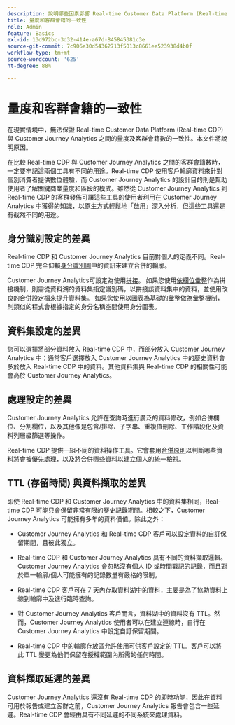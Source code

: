 ```yaml
---
description: 說明哪些因素影響 Real-time Customer Data Platform (Real-time CDP) 與 Customer Journey Analytics 之間的量度及客群會籍數的一致性。
title: 量度和客群會籍的一致性
role: Admin
feature: Basics
exl-id: 13d972bc-3d32-414e-a67d-845845381c3e
source-git-commit: 7c906e30d54362713f5013c8661ee523938d4b0f
workflow-type: tm+mt
source-wordcount: '625'
ht-degree: 88%

---
```



# 量度和客群會籍的一致性

在現實情境中，無法保證 Real-time Customer Data Platform (Real-time CDP) 與 Customer Journey Analytics 之間的量度及客群會籍數的一致性。本文件將說明原因。

在比較 Real-time CDP 與 Customer Journey Analytics 之間的客群會籍數時，一定要牢記這兩個工具有不同的用途。Real-time CDP 使用客戶輪廓資料來針對個別消費者提供數位體驗，而 Customer Journey Analytics 的設計目的則是幫助使用者了解關鍵商業量度和區段的模式。雖然從 Customer Journey Analytics 到 Real-time CDP 的客群發佈可讓這些工具的使用者利用在 Customer Journey Analytics 中獲得的知識，以原生方式輕鬆地「啟用」深入分析，但這些工具還是有截然不同的用途。

## 身分識別設定的差異

Real-time CDP 和 Customer Journey Analytics 目前對個人的定義不同。Real-time CDP 完全仰賴[身分識別圖](https://experienceleague.adobe.com/docs/platform-learn/tutorials/identities/understanding-identity-and-identity-graphs.html)中的資訊來建立合併的輪廓。

Customer Journey Analytics可設定為使用[拼接](../stitching/overview.md)。 如果您使用[依欄位彙整](/help/stitching/fbs.md)作為拼接機制，則需從資料湖的資料集指定識別碼，以拼接該資料集中的資料，並使用改良的合併設定檔來提升資料集。 如果您使用[以圖表為基礎的彙整](/help/stitching/gbs.md)做為彙整機制，則類似的程式會根據指定的身分名稱空間使用身分圖表。


## 資料集設定的差異

您可以選擇將部分資料放入 Real-time CDP 中，而部分放入 Customer Journey Analytics 中；通常客戶選擇放入 Customer Journey Analytics 中的歷史資料會多於放入 Real-time CDP 中的資料。其他資料集與 Real-time CDP 的相關性可能會高於 Customer Journey Analytics。

## 處理設定的差異

Customer Journey Analytics 允許在查詢時進行廣泛的資料修改，例如合併欄位、分割欄位，以及其他像是包含/排除、子字串、重複值刪除、工作階段化及資料列層級篩選等操作。

Real-time CDP 提供一組不同的資料操作工具。它會套用[合併原則](https://experienceleague.adobe.com/docs/experience-platform/profile/merge-policies/overview.html)以判斷哪些資料將會被優先處理，以及將合併哪些資料以建立個人的統一檢視。

## TTL (存留時間) 與資料擷取的差異

即使 Real-time CDP 和 Customer Journey Analytics 中的資料集相同，Real-time CDP 可能只會保留非常有限的歷史記錄期間。相較之下，Customer Journey Analytics 可能擁有多年的資料價值。除此之外：

* Customer Journey Analytics 和 Real-time CDP 客戶可以設定資料的自訂保留期間，且彼此獨立。

* Real-time CDP 和 Customer Journey Analytics 具有不同的資料擷取邏輯。Customer Journey Analytics 會忽略沒有個人 ID 或時間戳記的記錄，而且對於單一輪廓/個人可能擁有的記錄數量有嚴格的限制。

* Real-time CDP 客戶可在 7 天內存取資料湖中的資料，主要是為了協助資料上線到輪廓中及進行臨時查詢。

* 對 Customer Journey Analytics 客戶而言，資料湖中的資料沒有 TTL。然而，Customer Journey Analytics 使用者可以在建立連線時，自行在 Customer Journey Analytics 中設定自訂保留期間。

* Real-time CDP 中的輪廓存放區允許使用可供客戶設定的 TTL。客戶可以將此 TTL 變更為他們保留在授權範圍內所需的任何時間。

## 資料擷取延遲的差異

Customer Journey Analytics 還沒有 Real-time CDP 的即時功能，因此在資料可用於報告或建立客群之前，Customer Journey Analytics 報告會包含一些延遲。Real-time CDP 會經由具有不同延遲的不同系統來處理資料。
